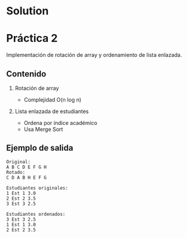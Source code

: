 # Solution
# Práctica 2

Implementación de rotación de array y ordenamiento de lista enlazada.

## Contenido

1. Rotación de array
   - Complejidad O(n log n)

2. Lista enlazada de estudiantes
   - Ordena por índice académico
   - Usa Merge Sort

## Ejemplo de salida

```
Original:
A B C D E F G H
Rotado:
C D A B H E F G

Estudiantes originales:
1 Est 1 3.0
2 Est 2 3.5
3 Est 3 2.5

Estudiantes ordenados:
3 Est 3 2.5
1 Est 1 3.0
2 Est 2 3.5
```
